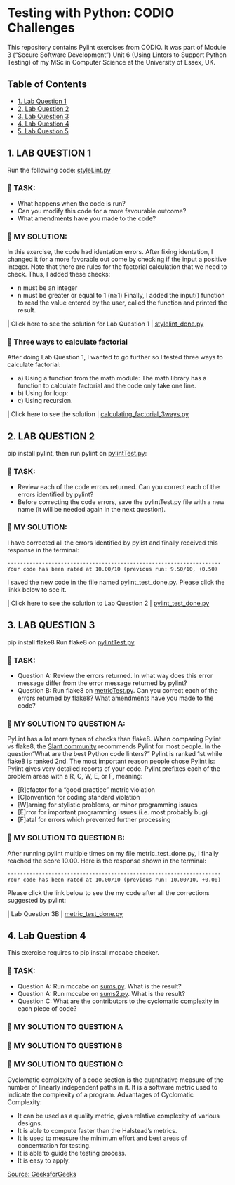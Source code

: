  <h1>Testing with Python: CODIO Challenges</h1>

This repository contains Pylint exercises from CODIO. It was part of Module 3 (“Secure Software Development”) Unit 6 (Using Linters to Support Python Testing) of my MSc in Computer Science at the University of Essex, UK.

<h2>Table of Contents</h2>

<!-- TOC -->
- [1. Lab Question 1](#1-question-1)
- [2. Lab Question 2](#2-question-2)
- [3. Lab Question 3](#3-question-3)
- [4. Lab Question 4](#4-question-4)
- [5. Lab Question 5](#5-question-5)
<!-- /TOC -->


## 1. LAB QUESTION 1

Run the following code: [styleLint.py](https://github.com/alicevillar/pylint_challenges/blob/main/styleLint.py) 
 
### :paperclip: TASK: 

  * What happens when the code is run? 
  * Can you modify this code for a more favourable outcome? 
  * What amendments have you made to the code?
 
### :paperclip: MY SOLUTION:

In this exercise, the code had identation errors. After fixing identation, I changed it for a more favorable out come by checking if the input a positive integer. Note that there are rules for the factorial calculation that we need to check. Thus, I added these checks:
* n must be an integer
* n must be greater or equal to 1 (n≥1)
Finally, I added the input() function to read the value entered by the user, called the function and printed the result. 

 | Click here to see the solution for Lab Question 1 | [stylelint_done.py](https://github.com/alicevillar/pylint_challenges/blob/main/stylelint_done.py) 

### :round_pushpin: Three ways to calculate factorial

After doing Lab Question 1, I wanted to go further so I tested three ways to calculate factorial: 

* a) Using a function from the math module: The math library has a function to calculate factorial and the code only take one line. 
* b) Using for loop:
* c) Using recursion.  

| Click here to see the solution | [calculating_factorial_3ways.py](https://github.com/alicevillar/pylint_challenges/blob/main/calculating_factorial_3ways.py) 


## 2. LAB QUESTION 2

pip install pylint, then run pylint on [pylintTest.py](https://github.com/alicevillar/pylint_challenges/blob/main/pylintTest.py):

### :paperclip: TASK: 

  * Review each of the code errors returned. Can you correct each of the errors identified by pylint? 
  * Before correcting the code errors, save the pylintTest.py file with a new name (it will be needed again in the next question).
 
### :paperclip: MY SOLUTION:

I have corrected all the errors identified by pylist and finally received this response in the terminal: 

```
--------------------------------------------------------------------
Your code has been rated at 10.00/10 (previous run: 9.50/10, +0.50)
```

I saved the new code in the file named pylint_test_done.py. Please click the linkk below to see it. 

 | Click here to see the solution to Lab Question 2 | [pylint_test_done.py](https://github.com/alicevillar/pylint_challenges/blob/main/pylint_test_done.py)   

 
## 3. LAB QUESTION 3
 
pip install flake8
Run flake8 on [pylintTest.py](https://github.com/alicevillar/pylint_challenges/blob/main/pylintTest.py)

### :paperclip: TASK: 

  * Question A: Review the errors returned. In what way does this error message differ from the error message returned by pylint?
  * Question B: Run flake8 on [metricTest.py](https://github.com/alicevillar/pylint_challenges/blob/main/metricTest.py). Can you correct each of the errors returned by flake8? What amendments have you made to the code?
 
### :paperclip: MY SOLUTION TO QUESTION A:

PyLint has a lot more types of checks than flake8. When comparing Pylint vs flake8, the [Slant community](https://www.slant.co/versus/12630/12632/~pylint_vs_flake8) recommends Pylint for most people. In the question“What are the best Python code linters?” Pylint is ranked 1st while flake8 is ranked 2nd. The most important reason people chose Pylint is: Pylint gives very detailed reports of your code. Pylint prefixes each of the problem areas with a R, C, W, E, or F, meaning:

* [R]efactor for a “good practice” metric violation
* [C]onvention for coding standard violation
* [W]arning for stylistic problems, or minor programming issues
* [E]rror for important programming issues (i.e. most probably bug)
* [F]atal for errors which prevented further processing

### :paperclip: MY SOLUTION TO QUESTION B:

After running pylint multiple times on my file metric_test_done.py, I finally reached the score 10.00. Here is the response shown in the terminal:

```
--------------------------------------------------------------------
Your code has been rated at 10.00/10 (previous run: 10.00/10, +0.00)
```

Please click the link below to see the my code after all the corrections suggested by pylint: 

| Lab Question 3B | [metric_test_done.py](https://github.com/alicevillar/pylint_challenges/blob/main/metric_test_done.py)   

 
## 4. Lab Question 4

This exercise requires to pip install mccabe checker.

### :paperclip: TASK: 

 * Question A: Run mccabe on [sums.py](https://github.com/alicevillar/testing_with_python/blob/main/sums.py). What is the result?
 * Question A: Run mccabe on [sums2.py](https://github.com/alicevillar/testing_with_python/blob/main/sums2.py). What is the result?
 * Question C: What are the contributors to the cyclomatic complexity in each piece of code?

### :paperclip: MY SOLUTION TO QUESTION A


### :paperclip: MY SOLUTION TO QUESTION B


### :paperclip: MY SOLUTION TO QUESTION C

Cyclomatic complexity of a code section is the quantitative measure of the number of linearly independent paths in it. It is a software metric used to indicate the complexity of a program. Advantages of Cyclomatic Complexity:  

* It can be used as a quality metric, gives relative complexity of various designs.
* It is able to compute faster than the Halstead’s metrics.
* It is used to measure the minimum effort and best areas of concentration for testing.
* It is able to guide the testing process.
* It is easy to apply.
  
 [Source: GeeksforGeeks](https://www.geeksforgeeks.org/cyclomatic-complexity/)
